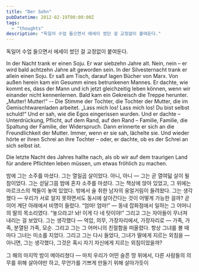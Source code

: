 ```yaml
---
title: "Der Sohn"
pubDatetime: 2012-02-19T00:00:00Z
tags:
  - "thoughts"
description: "독일어 수업 들으면서 에세이 썼던 걸 교정없이 붙여둔다."
---
```


독일어 수업 들으면서 에세이 썼던 걸 교정없이 붙여둔다.

In der Nacht trank er einen Soju.
Er war siebzehn Jahre alt.
Nein, nein – er wird bald achtzehn Jahre alt geworden sein.
In der Silvesternacht trank er allein einen Soju.
Er saß am Tisch, darauf lagen Bücher von Marx.
Von außen herein kam ein Gesumm eines betrunkenen Mannes.
Er dachte, wie kommt es, dass der Mann und ich jetzt gleichzeitig leben können, wenn wir einander nicht kennenlernen.
Bald kam ein Gekreisch die Treppe herunter.
„Mutter! Mutter!“ -- Die Stimme der Tochter, die Tochter der Mutter, die im Gemischtwarenladen arbeitet.
„Lass mich los! Lass mich los! Du bist selbst schuld!“
Und er sah, wie die Egos eingerissen wurden.
Und er dachte – Unterdrückung, Pflicht, auf dem Rand, auf den Rand – Familie, Familie, die Spaltung der Familie, der Widerspruch.
Dann erinnerte er sich an die Freundlichkeit der Mutter.
Immer, wenn er sie sah, lächelte sie.
Und wieder hörte er ihren Schrei an ihre Tochter – oder, er dachte, ob es der Schrei an sich selbst ist.

Die letzte Nacht des Jahres hallte nach, als ob wir auf dem traurigen Land für andere Pflichten leben müssen, um etwas fröhlich zu machen.

밤에 그는 소주를 마셨다.
그는 열일곱 살이었다.
아니, 아니 — 그는 곧 열여덟 살이 될 참이었다.
그는 섣달그믐 밤에 혼자 소주를 마셨다.
그는 책상에 앉아 있었고, 그 위에는 마르크스의 책들이 놓여 있었다.
밖에서 술 취한 남자의 웅얼거림이 들려왔다.
그는 생각했다 — 우리가 서로 알지 못하면서도 동시에 살아간다는 것이 어떻게 가능한 걸까?
곧이어 계단 아래에서 비명이 들렸다.
“엄마! 엄마!” — 동네 잡화점에서 일하는 그 어머니의 딸의 목소리였다.
“놓으라고! 놔! 이게 다 네 탓이야!”
그리고 그는 자아들이 무너져 내리는 걸 보았다.
그는 생각했다 — 억압, 의무, 가장자리에서, 가장자리로 — 가족, 가족, 분열된 가족, 모순.
그리고 그는 그 어머니의 친절함을 떠올렸다.
항상 그녀를 볼 때마다 그녀는 미소를 지었다.
그리고 그는 다시 들었다, 그녀가 딸에게 지르는 외침을 — 아니면, 그는 생각했다, 그것은 혹시 자기 자신에게 지르는 외침이었을까?

그 해의 마지막 밤이 메아리쳤다 — 마치 우리가 어떤 슬픈 땅 위에서, 다른 사람들의 의무를 위해 살아야만 하고, 무언가를 기쁘게 만들기 위해 살아가듯이
